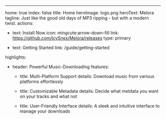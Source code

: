 ---
home: true
index: false
title: Home
heroImage: logo.png
heroText: Melora
tagline: Just like the good old days of MP3 ripping - but with a modern twist.
actions:
  - text: Install Now
    icon: mingcute:arrow-down-fill
    link: https://github.com/IcySnex/Melora/releases
    type: primary

  - text: Getting Started
    link: /guide/getting-started

highlights:
  - header: Powerful Music-Downloading
    features:
      - title: Multi-Platform Support
        details: Download music from various platforms effortlessly

      - title: Customizable Metadata
        details: Decide what metdata you want on your tracks and what not

      - title: User-Friendly Interface
        details: A sleek and intuitive interface to manage your downloads